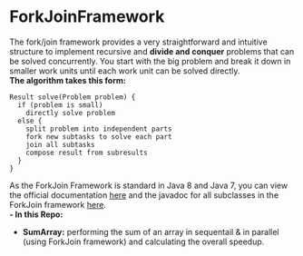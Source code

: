 # ForkJoinFramework
The fork/join framework provides a very straightforward and intuitive structure to implement recursive and **divide and conquer** problems that can be solved concurrently. You start with the big problem and break it down in smaller work units until each work unit can be solved directly.   
**The algorithm takes this form:**
```
Result solve(Problem problem) {
  if (problem is small)
    directly solve problem
  else {
    split problem into independent parts
    fork new subtasks to solve each part
    join all subtasks
    compose result from subresults
  }
}
```
As the ForkJoin Framework is standard in Java 8 and Java 7, you can view the official documentation [here](https://docs.oracle.com/javase/tutorial/essential/concurrency/forkjoin.html) and the javadoc for all subclasses in the ForkJoin framework [here](http://docs.oracle.com/javase/7/docs/api/java/util/concurrent/ForkJoinTask.html).   
**- In this Repo:**
- **SumArray:** performing the sum of an array in sequentail & in parallel (using ForkJoin framework) and calculating the overall speedup.
